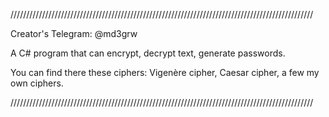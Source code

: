 ////////////////////////////////////////////////////////////////////////////////////////////////

Creator's Telegram: @md3grw

A C# program that can encrypt, decrypt text, generate passwords. 

You can find there these ciphers: Vigenère cipher, Caesar cipher, a few my own ciphers.

////////////////////////////////////////////////////////////////////////////////////////////////
